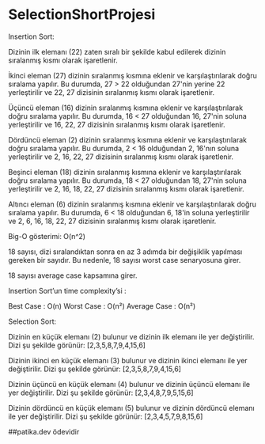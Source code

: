 # SelectionShortProjesi
Insertion Sort:

Dizinin ilk elemanı (22) zaten sıralı bir şekilde kabul edilerek dizinin sıralanmış kısmı olarak işaretlenir.

İkinci eleman (27) dizinin sıralanmış kısmına eklenir ve karşılaştırılarak doğru sıralama yapılır. Bu durumda, 27 > 22 olduğundan 27'nin yerine 22 yerleştirilir ve 22, 27 dizisinin sıralanmış kısmı olarak işaretlenir.

Üçüncü eleman (16) dizinin sıralanmış kısmına eklenir ve karşılaştırılarak doğru sıralama yapılır. Bu durumda, 16 < 27 olduğundan 16, 27'nin soluna yerleştirilir ve 16, 22, 27 dizisinin sıralanmış kısmı olarak işaretlenir.

Dördüncü eleman (2) dizinin sıralanmış kısmına eklenir ve karşılaştırılarak doğru sıralama yapılır. Bu durumda, 2 < 16 olduğundan 2, 16'nın soluna yerleştirilir ve 2, 16, 22, 27 dizisinin sıralanmış kısmı olarak işaretlenir.

Beşinci eleman (18) dizinin sıralanmış kısmına eklenir ve karşılaştırılarak doğru sıralama yapılır. Bu durumda, 18 < 27 olduğundan 18, 27'nin soluna yerleştirilir ve 2, 16, 18, 22, 27 dizisinin sıralanmış kısmı olarak işaretlenir.

Altıncı eleman (6) dizinin sıralanmış kısmına eklenir ve karşılaştırılarak doğru sıralama yapılır. Bu durumda, 6 < 18 olduğundan 6, 18'in soluna yerleştirilir ve 2, 6, 16, 18, 22, 27 dizisinin sıralanmış kısmı olarak işaretlenir.

Big-O gösterimi: O(n^2)


18 sayısı, dizi sıralandıktan sonra en az 3 adımda bir değişiklik yapılması gereken bir sayıdır. Bu nedenle, 18 sayısı worst case senaryosuna girer.

18 sayısı average case kapsamına girer.

Insertion Sort’un time complexity’si :

Best Case : O(n)
Worst Case : O(n²)
Average Case : O(n²)



Selection Sort:

Dizinin en küçük elemanı (2) bulunur ve dizinin ilk elemanı ile yer değiştirilir. Dizi şu şekilde görünür: [2,3,5,8,7,9,4,15,6]

Dizinin ikinci en küçük elemanı (3) bulunur ve dizinin ikinci elemanı ile yer değiştirilir. Dizi şu şekilde görünür: [2,3,5,8,7,9,4,15,6]

Dizinin üçüncü en küçük elemanı (4) bulunur ve dizinin üçüncü elemanı ile yer değiştirilir. Dizi şu şekilde görünür: [2,3,4,8,7,9,5,15,6]

Dizinin dördüncü en küçük elemanı (5) bulunur ve dizinin dördüncü elemanı ile yer değiştirilir. Dizi şu şekilde görünür: [2,3,4,5,7,9,8,15,6]

##patika.dev ödevidir
